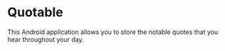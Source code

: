 # Quotable
This Android application allows you to store the notable quotes that you hear throughout your day.
